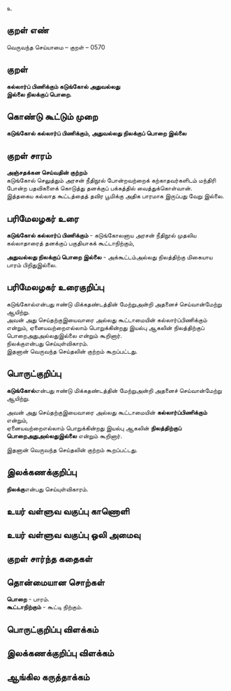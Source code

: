 உ

## குறள் எண் 

வெருவந்த செய்யாமை   – குறள் – 0570  

## குறள் 

**கல்லார்ப் பிணிக்கும் கடுங்கோல் அதுவல்லது  
இல்லை நிலக்குப் பொறை.**  

## கொண்டு கூட்டும் முறை

**கடுங்கோல் கல்லார்ப் பிணிக்கும், அதுவல்லது நிலக்குப் பொறை இல்லை**

## குறள் சாரம் 

**அஞ்சதக்கன செய்வதின் குற்றம்**  
கடுங்கோல் செலுத்தும் அரசன் நீதிநூல் போன்றவற்றைக் கற்காதவர்களிடம் மந்திரி போன்ற பதவிகளைக் கொடுத்து தனக்குப் பக்கத்தில் வைத்துக்கொள்வான்.  
இத்தகைய கல்லாத கூட்டத்தைத் தவிர பூமிக்கு அதிக பாரமாக இருப்பது வேறு இல்லை.  

## பரிமேலழகர் உரை

**கடுங்கோல் கல்லார்ப் பிணிக்கும்** - கடுங்கோலனாய அரசன் நீதிநூல் முதலிய கல்லாதாரைத் தனக்குப் பகுதியாகக் கூட்டாநிற்கும்,  

**அதுவல்லது நிலக்குப் பொறை இல்லை** - அக்கூட்டம்அல்லது நிலத்திற்கு மிகையாய பாரம் பிறிதுஇல்லை. 

## பரிமேலழகர் உரைகுறிப்பு   

கடுங்கோல்என்பது ஈண்டு மிக்கதண்டத்தின் மேற்றுஅன்றி அதனைச் செய்வான்மேற்று ஆயிற்று.   
அவன் அது செய்தற்குஇயைவாரை அல்லது கூட்டாமையின் கல்லார்ப்பிணிக்கும் என்றும், ஏனையவற்றைஎல்லாம் பொறுக்கின்றது இயல்பு ஆகலின் நிலத்திற்குப் பொறைஅதுஅல்லதுஇல்லை என்றும் கூறினார்.  
நிலக்குஎன்பது செய்யுள்விகாரம்.  
இதனான் வெருவந்த செய்தலின் குற்றம் கூறப்பட்டது.    

## பொருட்குறிப்பு 
  
**கடுங்கோல்**என்பது ஈண்டு மிக்கதண்டத்தின் மேற்றுஅன்றி அதனைச் செய்வான்மேற்று ஆயிற்று.   

அவன் அது செய்தற்குஇயைவாரை அல்லது கூட்டாமையின் **கல்லார்ப்பிணிக்கும்** என்றும்,  
ஏனையவற்றைஎல்லாம் பொறுக்கின்றது இயல்பு ஆகலின் **நிலத்திற்குப் பொறைஅதுஅல்லதுஇல்லை** என்றும் கூறினார்.  
 
இதனான் வெருவந்த செய்தலின் குற்றம் கூறப்பட்டது.    

## இலக்கணக்குறிப்பு  

**நிலக்கு**என்பது செய்யுள்விகாரம்.   

## உயர் வள்ளுவ வகுப்பு காணொளி


## உயர் வள்ளுவ வகுப்பு ஒலி அமைவு 

 
## குறள் சார்ந்த கதைகள் 


## தொன்மையான சொற்கள்

**பொறை** - பாரம்.  
**கூட்டாநிற்கும்** - கூட்டி நிற்கும்.  


## பொருட்குறிப்பு விளக்கம்


## இலக்கணக்குறிப்பு விளக்கம்


## ஆங்கில கருத்தாக்கம் 


